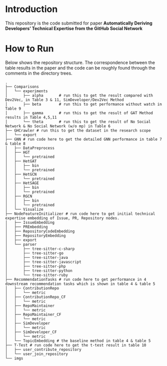 # Introduction
This repository is the code submitted for paper **Automatically Deriving Developers’ Technical Expertise from the GitHub Social Network**

# How to Run
Below shows the repository structure. The correspondence between the table results in the paper and the code can be roughly found through the comments in the directory trees.
```
.
├── Comparisons
│   └── experiments
│       ├── alpha       # run this to get the result compared with Dev2Vec, in Table 3 & 11, SimDeveloper/Dev2Vec Method
│       ├── beta        # run this to get performance without watch in Table 9
│       ├── gamma       # run this to get the result of GAT Method results in Table 4,5,11
│       └── theta       # run this to get the result of No Social Network & No Social Network (w/o mp) in Table 6
├── GHCrawler # run this to get the dataset in the research scope
│   └── export
├── GNN # run code here to get the detailed GNN performance in table 7 & table 8
│   ├── DataPreprocess
│   ├── HGT
│   │   └── pretrained
│   ├── HetGAT
│   │   ├── bin
│   │   └── pretrained
│   ├── HetGCN
│   │   └── pretrained
│   ├── HetSAGE
│   │   ├── bin
│   │   └── pretrained
│   ├── RGCN
│   │   ├── bin
│   │   └── pretrained
│   └── Visualize
├── NodeFeatureInitializer # run code here to get initial technical expertise embedding of Issue, PR, Repository nodes.
│   ├── IssueEmbedding
│   ├── PREmbedding
│   ├── RepositoryCodeEmbedding
│   ├── RepositoryEmbedding
│   ├── export
│   └── parser
│       ├── tree-sitter-c-sharp
│       ├── tree-sitter-go
│       ├── tree-sitter-java
│       ├── tree-sitter-javascript
│       ├── tree-sitter-php
│       ├── tree-sitter-python
│       └── tree-sitter-ruby
├── RecommendationTasks # run code here to get performance in 4 downstream recommendation tasks which is shown in table 4 & table 5
│   ├── ContributionRepo
│   │   └── metric
│   ├── ContributionRepo_CF
│   │   └── metric
│   ├── RepoMaintainer
│   │   └── metric
│   ├── RepoMaintainer_CF
│   │   └── metric
│   ├── SimDeveloper
│   │   └── metric
│   ├── SimDeveloper_CF
│   │   └── metric
│   └── TopicEmbedding # the baseline method in table 4 & table 5
├── T-Test # run code here to get the t-test result in table 10
│   ├── user_contribute_repository
│   └── user_join_repository
└── imgs
```
